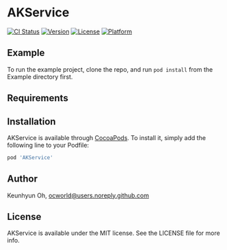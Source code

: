 # AKService

[![CI Status](https://img.shields.io/travis/ocworld/AKService.svg?style=flat)](https://travis-ci.org/ocworld/AKService)
[![Version](https://img.shields.io/cocoapods/v/AKService.svg?style=flat)](https://cocoapods.org/pods/AKService)
[![License](https://img.shields.io/cocoapods/l/AKService.svg?style=flat)](https://cocoapods.org/pods/AKService)
[![Platform](https://img.shields.io/cocoapods/p/AKService.svg?style=flat)](https://cocoapods.org/pods/AKService)

## Example

To run the example project, clone the repo, and run `pod install` from the Example directory first.

## Requirements

## Installation

AKService is available through [CocoaPods](https://cocoapods.org). To install
it, simply add the following line to your Podfile:

```ruby
pod 'AKService'
```

## Author

Keunhyun Oh, ocworld@users.noreply.github.com

## License

AKService is available under the MIT license. See the LICENSE file for more info.
